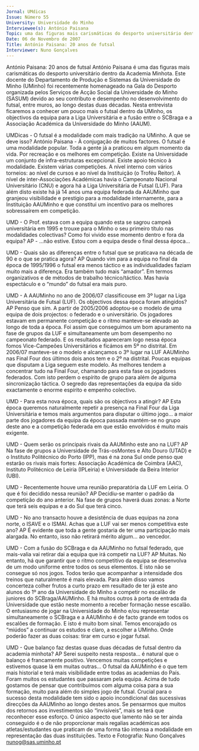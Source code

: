 ```yaml
---
Jornal: UMdicas
Issue: Número 55
University: Universidade do Minho
Interviewee(s): António Paisana
Topic: uma das figuras mais carismáticas do desporto universitário dentro da Academia Minhota
Date: 06 de Novembro de 2007
Title: António Paisana: 20 anos de futsal
Interviewer: Nuno Gonçalves
---
```


António Paisana: 20 anos de futsal
António Paisana é uma das figuras mais carismáticas do desporto universitário dentro da Academia Minhota. Este docente do
Departamento de Produção e Sistemas da Universidade do Minho (UMinho) foi recentemente homenageado na Gala do Desporto
organizada pelos Serviços de Acção Social da Universidade do Minho (SASUM) devido ao seu contributo e desempenho no
desenvolvimento do futsal, entre muros, ao longo destas duas décadas. Nesta entrevista ficaremos a conhecer um pouco mais o
futsal dentro da UMinho, os objectivos da equipa para a Liga Universitária e a fusão entre o SCBraga e a Associação Académica da
Universidade do Minho (AAUM).

UMDicas - O futsal é a modalidade com mais
tradição na UMinho. A que se deve isso?
António Paisana - À conjugação de muitos factores. O
futsal é uma modalidade popular. Toda a gente já a
praticou em algum momento da vida. Por recreação e
os melhores em competição. Existe na Universidade
um conjunto de infra-estruturas excepcional. Existe
apoio técnico à modalidade. Existem várias
competições. A nível interno com vários torneios: ao
nível de cursos e ao nível da Instituição (o Troféu
Reitor). A nível de inter-Associações Académicas
havia o Campeonato Nacional Universitário (CNU) e
agora há a Liga Universitária de Futsal (LUF). Para
além disto existe há já 14 anos uma equipa federada
da AAUMinho que granjeou visibilidade e prestigio
para a modalidade internamente, para a Instituição
AAUMinho e que constitui um incentivo para os
melhores sobressaírem em competição.

UMD - O Prof. estava com a equipa quando esta se
sagrou campeã universitária em 1995 e trouxe
para o Minho o seu primeiro título nas
modalidades colectivas? Como foi vivido esse
momento dentro e fora da equipa?
AP - …não estive. Estou com a equipa desde o final
dessa época…

UMD - Quais são as diferenças entre o futsal que se
praticava na década de 90 e o que se pratica
agora?
AP Quando vim para a equipa no final da época de
1995/1996 o futsal era menos táctico e as
individualidades faziam muito mais a diferença. Era
também tudo mais “amador”. Em termos organizativos
e de métodos de trabalho técnico/táctico. Mas havia
espectáculo e o “mundo” do futsal era mais puro.

UMD - A AAUMinho no ano de 2006/07 classificouse em 3º lugar na Liga Universitária de Futsal
(LUF). Os objectivos dessa época foram
atingidos?
AP Penso que sim. A partir de 2005/2006 adoptou-se
o modelo de uma equipa de dois projectos: o federado
e o universitário. Os jogadores estavam em
permanente competição e o ritmo manteve-se elevado
ao longo de toda a época. Foi assim que conseguimos
um bom apuramento na fase de grupos da LUF e
simultaneamente um bom desempenho no
campeonato federado. E os resultados apareceram
logo nessa época
fomos Vice-Campeões
Universitários e ficámos em 5º no distrital. Em 2006/07
manteve-se o modelo e alcançamos o 3º lugar na LUF
AAUMinho nas Final Four dos últimos dois anos tem e
o 2º na distrital. Poucas equipas que disputam a Liga
seguem este modelo. As melhores tendem a
concentrar tudo na Final Four, chamando para esta
fase os jogadores federados. Com isto perdem o
espírito de grupo para além de alguma sincronização
táctica. O segredo das representações da equipa da
sido exactamente o enorme espírito e empenho
colectivo.

UMD - Para esta nova época, quais são os
objectivos a atingir?
AP Esta época queremos naturalmente repetir a
presença na Final Four da Liga Universitária e temos
mais argumentos para disputar o último jogo… a maior
parte dos jogadores da equipa da época passada
mantém-se no grupo deste ano e a competição
federada em que estão envolvidos é muito mais
exigente.

UMD - Quem serão os principais rivais da
AAUMinho este ano na LUF?
AP Na fase de grupos a Universidade de Trás-osMontes e Alto Douro (UTAD) e o Instituto Politécnico
do Porto (IPP), mas é na zona Sul onde penso que
estarão os rivais mais fortes: Associação Académica
de Coimbra (AAC), Instituto Politécnico de Leiria
(IPLeiria) e Universidade da Beira Interior (UBI).

UMD - Recentemente houve uma reunião
preparatória da LUF em Leiria. O que é foi decidido
nessa reunião?
AP Decidiu-se manter o padrão da competição do ano
anterior. Na fase de grupos haverá duas zonas: a
Norte que terá seis equipas e a do Sul que terá cinco.

UMD - No ano transacto houve a desistência de
duas equipas na zona norte, o ISAVE e o ISMAI.
Achas que a LUF vai ser menos competitiva este
ano?
AP É evidente que toda a gente gostaria de ter uma
participação mais alargada. No entanto, isso não
retirará mérito algum… ao vencedor.

UMD - Com a fusão do SCBraga e da AAUMinho no
futsal federado, que mais-valia vai retirar dai a
equipa que irá competir na LUF?
AP Muitas. No entanto, há que garantir que o ritmo
competitivo da equipa se desenvolva de um modo
uniforme entre todos os seus elementos. E isto não se
consegue só nos jogos. Todos terão que acompanhar
a intensidade dos treinos que naturalmente é mais
elevada. Para além disso vamos concerteza colher
frutos a curto prazo em resultado de ter já este ano
alunos do 1º ano da Universidade do Minho a competir
no escalão de juniores do SCBraga/AAUMinho. E há
muitos outros à porta de entrada da Universidade que
estão neste momento a receber formação nesse
escalão. O entusiasmo de jogar na Universidade do
Minho e/ou representar simultaneamente o SCBraga
e a AAUMinho é de facto grande em todos os escalões
de formação. E isto é muito bom sinal. Temos
encorajado os “miúdos” a continuar os estudos e claro,
a escolher a UMinho. Onde poderão fazer as duas
coisas: tirar em curso e jogar futsal.

UMD - Que balanço faz destas quase duas décadas
de futsal dentro da academia minhota?
AP Serei suspeito nesta resposta… é natural que o
balanço é francamente positivo. Vencemos muitas
competições e estivemos quase lá em muitas outras…
O futsal da AAUMinho é o que tem mais historial e terá
mais visibilidade entre todas as academias do País.
Foram muitos os estudantes que passaram pela
equipa. Acima de tudo gostamos de pensar que
contribuímos com alguma coisa para a sua formação,
muito para além do simples jogo de futsal. Crucial para
o sucesso desta modalidade tem sido o apoio
incondicional das sucessivas direcções da AAUMinho
ao longo destes anos. Se pensarmos que muitos dos
retornos aos investimentos são “invisíveis”, mais se
terá que reconhecer esse esforço. O único aspecto
que lamento não se ter ainda conseguido é o de não
proporcionar mais regalias académicas aos
atletas/estudantes que praticam de uma forma tão
intensa a modalidade em representação das duas
instituições.
Texto e Fotografia: Nuno Gonçalves
nunog@sas.uminho.pt
